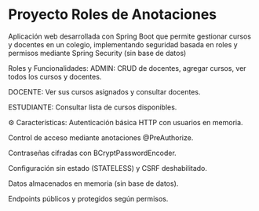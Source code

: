 # Proyecto Roles de Anotaciones
Aplicación web desarrollada con Spring Boot que permite gestionar cursos y docentes en un colegio, implementando seguridad basada en roles y permisos mediante Spring Security (sin base de datos)

Roles y Funcionalidades:
ADMIN: CRUD de docentes, agregar cursos, ver todos los cursos y docentes.

DOCENTE: Ver sus cursos asignados y consultar docentes.

ESTUDIANTE: Consultar lista de cursos disponibles.

⚙️ Características:
Autenticación básica HTTP con usuarios en memoria.

Control de acceso mediante anotaciones @PreAuthorize.

Contraseñas cifradas con BCryptPasswordEncoder.

Configuración sin estado (STATELESS) y CSRF deshabilitado.

Datos almacenados en memoria (sin base de datos).

Endpoints públicos y protegidos según permisos.
